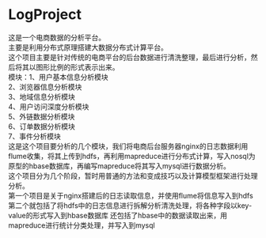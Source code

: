 # LogProject
这是一个电商数据的分析平台。<br>
主要是利用分布式原理搭建大数据分布式计算平台。<br>
这个项目主要是针对传统的电商平台的后台数据进行清洗整理，最后进行分析，然后将其以图形比例的形式表示出来。<br>
模块：1、用户基本信息分析模块<br>
    2、浏览器信息分析模块<br>
    3、地域信息分析模块<br>
    4、用户访问深度分析模块<br>
    5、外链数据分析模块<br>
    6、订单数据分析模块<br>
    7、事件分析模块<br>
 这是这个项目要分析的几个模块，我们将电商后台服务器nginx的日志数据利用flume收集，将其上传到hdfs，再利用mapreduce进行分布式计算，写入nosql为原型的hbase数据库，再编写mapreduce将其写入mysql进行数据分析。<br>
 这个项目分为几个阶段，暂时用普通的方法和变成技巧以及计算模型框架进行处理分析。<br>
 第一个项目是关于nginx搭建后的日志读取信息，并使用flume将信息写入到hdfs<br>
 第二个就包括了将hdfs中的日志信息进行拆解分析清洗处理，将各种字段以key-value的形式写入到hbase数据库
       还包括了hbase中的数据读取出来，用mapreduce进行统计分类处理，并写入到mysql<br>
